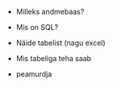 * Milleks andmebaas?
* Mis on SQL?
* Näide tabelist (nagu excel)
* Mis tabeliga teha saab

* peamurdja
